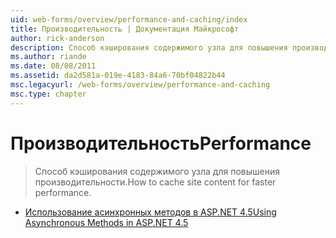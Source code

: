 ```yaml
---
uid: web-forms/overview/performance-and-caching/index
title: Производительность | Документация Майкрософт
author: rick-anderson
description: Способ кэширования содержимого узла для повышения производительности.
ms.author: riande
ms.date: 08/08/2011
ms.assetid: da2d581a-019e-4183-84a6-70bf04822b44
msc.legacyurl: /web-forms/overview/performance-and-caching
msc.type: chapter
---
```

<a name="performance"></a><span data-ttu-id="ff25d-103">Производительность</span><span class="sxs-lookup"><span data-stu-id="ff25d-103">Performance</span></span>
====================
> <span data-ttu-id="ff25d-104">Способ кэширования содержимого узла для повышения производительности.</span><span class="sxs-lookup"><span data-stu-id="ff25d-104">How to cache site content for faster performance.</span></span>


- [<span data-ttu-id="ff25d-105">Использование асинхронных методов в ASP.NET 4.5</span><span class="sxs-lookup"><span data-stu-id="ff25d-105">Using Asynchronous Methods in ASP.NET 4.5</span></span>](using-asynchronous-methods-in-aspnet-45.md)
